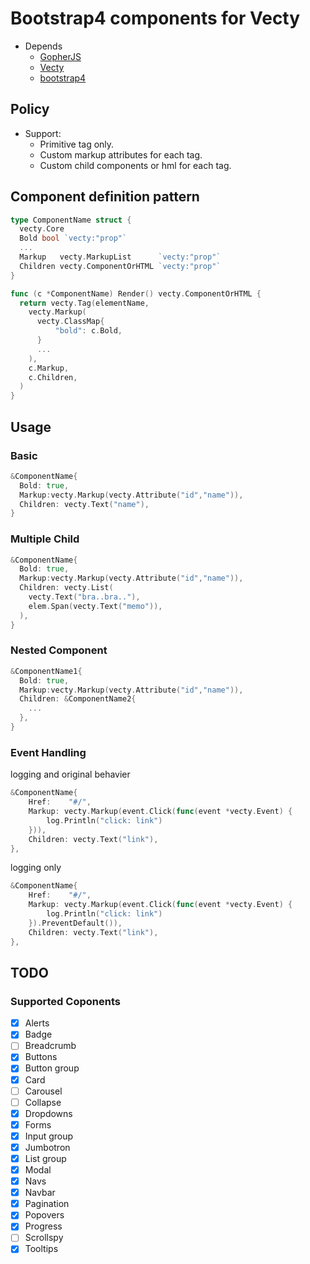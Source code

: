 # Bootstrap4 components for Vecty

- Depends
  - [GopherJS](htts://github.com/gopherjs/gopherjs)
  - [Vecty](https://github.com/gowasm/vecty)
  - [bootstrap4](https://getbootstrap.com/docs/4.0/getting-started/introduction/)

## Policy

- Support:
  - Primitive tag only.
  - Custom markup attributes for each tag.
  - Custom child components or hml for each tag.

## Component definition pattern

```go
type ComponentName struct {
  vecty.Core
  Bold bool `vecty:"prop"`
  ...
  Markup   vecty.MarkupList      `vecty:"prop"`
  Children vecty.ComponentOrHTML `vecty:"prop"`
}

func (c *ComponentName) Render() vecty.ComponentOrHTML {
  return vecty.Tag(elementName,
    vecty.Markup(
      vecty.ClassMap{
          "bold": c.Bold,
      }
      ...
    ),
    c.Markup,
    c.Children,
  )
}
```

## Usage

### Basic

```go
&ComponentName{
  Bold: true,
  Markup:vecty.Markup(vecty.Attribute("id","name")),
  Children: vecty.Text("name"),
}
```

### Multiple Child

```go
&ComponentName{
  Bold: true,
  Markup:vecty.Markup(vecty.Attribute("id","name")),
  Children: vecty.List(
    vecty.Text("bra..bra.."),
    elem.Span(vecty.Text("memo")),
  ),
}
```

### Nested Component

```go
&ComponentName1{
  Bold: true,
  Markup:vecty.Markup(vecty.Attribute("id","name")),
  Children: &ComponentName2{
    ...
  },
}
```

### Event Handling

logging and original behavier

```go
&ComponentName{
    Href:    "#/",
    Markup: vecty.Markup(event.Click(func(event *vecty.Event) {
        log.Println("click: link")
    })),
    Children: vecty.Text("link"),
},
```

logging only

```go
&ComponentName{
    Href:    "#/",
    Markup: vecty.Markup(event.Click(func(event *vecty.Event) {
        log.Println("click: link")
    }).PreventDefault()),
    Children: vecty.Text("link"),
},
```

## TODO

### Supported Coponents

- [x] Alerts
- [x] Badge
- [ ] Breadcrumb
- [x] Buttons
- [x] Button group
- [x] Card
- [ ] Carousel
- [ ] Collapse
- [x] Dropdowns
- [x] Forms
- [x] Input group
- [x] Jumbotron
- [x] List group
- [x] Modal
- [x] Navs
- [x] Navbar
- [x] Pagination
- [x] Popovers
- [x] Progress
- [ ] Scrollspy
- [x] Tooltips
